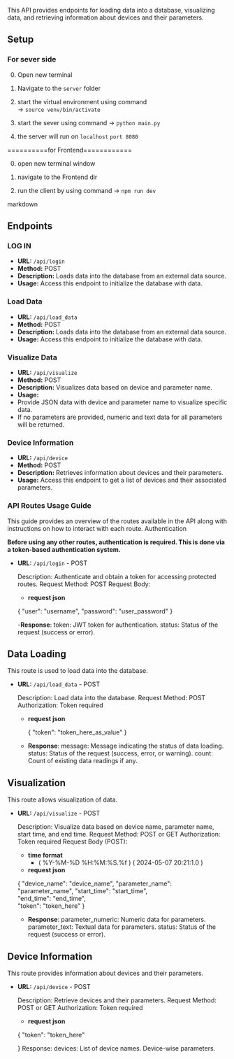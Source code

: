 This API provides endpoints for loading data into a database, visualizing data, and retrieving information about devices and their parameters.

## Setup

### For sever side

0. Open new terminal

1. Navigate to the `server` folder

2. start the virtual environment using command	
-> ` source venv/bin/activate `

3. start the sever using command 
-> `python main.py`

4. the server will run on `localhost` `port 8080`


==========for Frontend============ 

0. open new terminal window 

1. navigate to the Frontend dir

4. run the client by using command
-> ` npm run dev `

markdown


## Endpoints
### LOG IN
- **URL:** `/api/login`
- **Method:** POST
- **Description:** Loads data into the database from an external data source.
- **Usage:** Access this endpoint to initialize the database with data.


### Load Data
- **URL:** `/api/load_data`
- **Method:** POST
- **Description:** Loads data into the database from an external data source.
- **Usage:** Access this endpoint to initialize the database with data.

### Visualize Data
- **URL:** `/api/visualize`
- **Method:** POST 
- **Description:** Visualizes data based on device and parameter name.
- **Usage:** 
- Provide JSON data with device and parameter name to visualize specific data.
- If no parameters are provided, numeric and text data for all parameters will be returned.

### Device Information
- **URL:** `/api/device`
- **Method:** POST
- **Description:** Retrieves information about devices and their parameters.
- **Usage:** Access this endpoint to get a list of devices and their associated parameters.





### API Routes Usage Guide

This guide provides an overview of the routes available in the API along with instructions on how to interact with each route.
Authentication

**Before using any other routes, authentication is required. This is done via a token-based authentication system.**
- **URL:** `/api/login` - POST

    Description: Authenticate and obtain a token for accessing protected routes.
    Request Method: POST
    Request Body:

    - **request json**

    {
        "user": "username",
        "password": "user_password"
    }

    -**Response**:
        token: JWT token for authentication.
        status: Status of the request (success or error).

## Data Loading

This route is used to load data into the database.
- **URL:** `/api/load_data` - POST

    Description: Load data into the database.
    Request Method: POST
    Authorization: Token required

     - **request json**

    	{
        	"token": "token_here_as_value"
        }

    - **Response**:
        message: Message indicating the status of data loading.
        status: Status of the request (success, error, or warning).
        count: Count of existing data readings if any.

## Visualization

This route allows visualization of data.
- **URL:** `/api/visualize` - POST 

    Description: Visualize data based on device name, parameter name, start time, and end time.
    Request Method: POST or GET
    Authorization: Token required
    Request Body (POST):
    - **time format**
        -  ( %Y-%M-%D %H:%M:%S.%f ) ( 2024-05-07 20:21:1.0 ) 
    - **request json**

    {
        "device_name": "device_name",
        "parameter_name": "parameter_name",
        "start_time": "start_time",         
        "end_time": "end_time",				
        "token": "token_here"
    }

    - **Response**:
        parameter_numeric: Numeric data for parameters.
        parameter_text: Textual data for parameters.
        status: Status of the request (success or error).

## Device Information

This route provides information about devices and their parameters.
- **URL:** `/api/device` - POST 

    Description: Retrieve devices and their parameters.
    Request Method: POST or GET
    Authorization: Token required
     - **request json**

    {
        "token": "token_here"
        
    }
    Response:
        devices: List of device names.
        Device-wise parameters.

